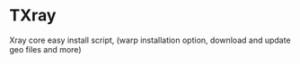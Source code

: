 # TXray
Xray core easy install script, (warp installation option, download and update geo files and more)
